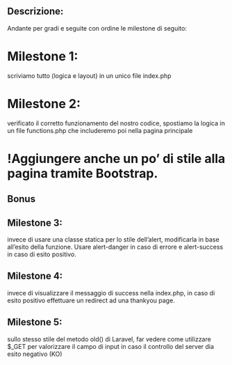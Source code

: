 ## Descrizione:
Andante per gradi  e seguite con ordine le milestone di seguito:

# Milestone 1: 
scriviamo tutto (logica e layout) in un unico file index.php
# Milestone 2:
 verificato il corretto funzionamento del nostro codice, spostiamo la logica in un file functions.php che includeremo poi nella pagina principale
# !Aggiungere anche un po’ di stile alla pagina tramite Bootstrap.
## Bonus
## Milestone 3:
 invece di usare una classe statica per lo stile dell’alert, modificarla in base all’esito della funzione. Usare alert-danger in caso di errore e alert-success in caso di esito positivo.
## Milestone 4: 
invece di visualizzare il messaggio di success nella index.php, in caso di esito positivo effettuare un redirect ad una thankyou page.
## Milestone 5:
 sullo stesso stile del metodo old() di Laravel, far vedere come utilizzare $_GET per valorizzare il campo di input in caso il controllo del server dia esito negativo (KO)